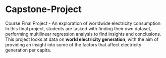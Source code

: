 # Capstone-Project
Course Final Project - An exploration of worldwide electricity consumption 
In this final project, students are tasked with finding their own dataset, performing multilinear regression analysis to find insights and conclusions. This project looks at data on **world electricity generation**, with the aim of providing an insight into some of the factors that affect electricity generation per capita.  
